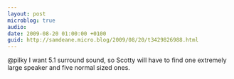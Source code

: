 ```yaml
---
layout: post
microblog: true
audio: 
date: 2009-08-20 01:00:00 +0100
guid: http://samdeane.micro.blog/2009/08/20/t3429826988.html
---
```

@pilky I want 5.1 surround sound, so Scotty will have to find one extremely large speaker and five normal sized ones.
